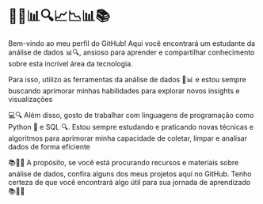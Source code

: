<h1>👨‍💻📊🔍📈📉📊📚</h1>

Bem-vindo ao meu perfil do GitHub! Aqui você encontrará um estudante da análise de dados 📊🔍, ansioso para aprender e compartilhar conhecimento sobre esta incrível área da tecnologia.

Para isso, utilizo as ferramentas da análise de dados 🔬📊 e estou sempre buscando aprimorar minhas habilidades para explorar novos insights e visualizações 

💻🔍 Além disso, gosto de trabalhar com linguagens de programação como Python 🐍 e SQL 🔍. Estou sempre estudando e praticando novas técnicas e algoritmos para aprimorar minha capacidade de coletar, limpar e analisar dados de forma eficiente 

📚👨‍🎓 A propósito, se você está procurando recursos e materiais sobre análise de dados, confira alguns dos meus projetos aqui no GitHub. Tenho certeza de que você encontrará algo útil para sua jornada de aprendizado 📚👨‍🎓

